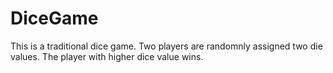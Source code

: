 # DiceGame
This is a traditional dice game. Two players are randomnly assigned two die values. The player with higher dice value wins.
